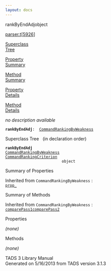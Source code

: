 ```yaml
---
layout: docs
---
```

<span class="title">rankByEndAdj</span><span class="type">object</span>

[parser.t](../file/parser.t.html)\[[5926](../source/parser.t.html#5926)\]

[Superclass  
Tree](#_SuperClassTree_)

[Property  
Summary](#_PropSummary_)

[Method  
Summary](#_MethodSummary_)

[Property  
Details](#_Properties_)

[Method  
Details](#_Methods_)



*no description available*

**`rankByEndAdj`**` :   `[`CommandRankingByWeakness`](../object/CommandRankingByWeakness.html)



<span id="_SuperClassTree_"></span>



<span class="hdln">Superclass Tree</span>   (in declaration order)



**`rankByEndAdj`**  
[`CommandRankingByWeakness`](../object/CommandRankingByWeakness.html)  
[`CommandRankingCriterion`](../object/CommandRankingCriterion.html)  
`                         object`  
<span id="_PropSummary_"></span>



<span class="hdln">Summary of Properties</span>  





Inherited from `CommandRankingByWeakness` :  
[`prop_`](../object/CommandRankingByWeakness.html#prop_)



<span id="_MethodSummary_"></span>



<span class="hdln">Summary of Methods</span>  





Inherited from `CommandRankingByWeakness` :  
[`comparePass1`](../object/CommandRankingByWeakness.html#comparePass1)[`comparePass2`](../object/CommandRankingByWeakness.html#comparePass2)



<span id="_Properties_"></span>



<span class="hdln">Properties</span>  



*(none)* <span id="_Methods_"></span>



<span class="hdln">Methods</span>  



*(none)*



TADS 3 Library Manual  
Generated on 5/16/2013 from TADS version 3.1.3


